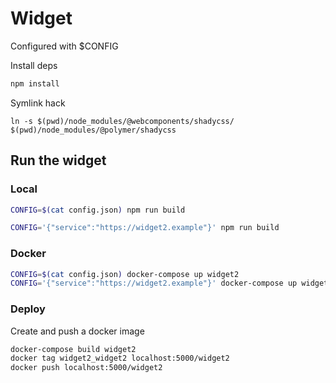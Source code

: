 # Widget
Configured with $CONFIG

Install deps
```sh
npm install
```

Symlink hack
```
ln -s $(pwd)/node_modules/@webcomponents/shadycss/ $(pwd)/node_modules/@polymer/shadycss
``` 

## Run the widget

### Local

```sh
CONFIG=$(cat config.json) npm run build
```

```sh
CONFIG='{"service":"https://widget2.example"}' npm run build
```

### Docker

```sh
CONFIG=$(cat config.json) docker-compose up widget2
CONFIG='{"service":"https://widget2.example"}' docker-compose up widget2
```

### Deploy

Create and push a docker image

```sh
docker-compose build widget2
docker tag widget2_widget2 localhost:5000/widget2
docker push localhost:5000/widget2
```


